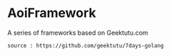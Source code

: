 # AoiFramework
A series of frameworks based on Geektutu.com 

`` source : https://github.com/geektutu/7days-golang ``
